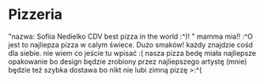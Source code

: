 # Pizzeria

"nazwa: Sofiia Nedielko CDV best pizza in the world :^)! "
mamma mia!! :^O jest to najliepza pizza w calym świece. Dużo smaków! każdy znajdzie cośd dla siebie.
nie wiem co jeście tu wpisać :(
nasza pizza bedę miała najliepsze opakowanie bo design będzie zrobiony przez najliepszego artystę (mnie)
będzie też szybka dostawa bo nikt nie lubi zimną pizzę >:^(
